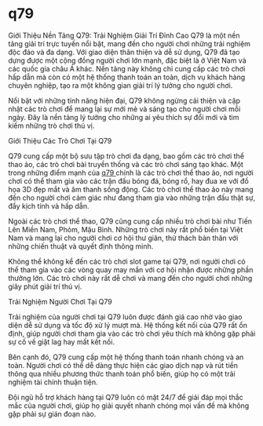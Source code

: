 # q79
 Giới Thiệu Nền Tảng Q79: Trải Nghiệm Giải Trí Đỉnh Cao
Q79 là một nền tảng giải trí trực tuyến nổi bật, mang đến cho người chơi những trải nghiệm độc đáo và đa dạng. Với giao diện thân thiện và dễ sử dụng, Q79 đã tạo dựng được một cộng đồng người chơi lớn mạnh, đặc biệt là ở Việt Nam và các quốc gia châu Á khác. Nền tảng này không chỉ cung cấp các trò chơi hấp dẫn mà còn có một hệ thống thanh toán an toàn, dịch vụ khách hàng chuyên nghiệp, tạo ra một không gian giải trí lý tưởng cho người chơi.

Nổi bật với những tính năng hiện đại, Q79 không ngừng cải thiện và cập nhật các trò chơi để mang lại sự mới mẻ và sáng tạo cho người chơi mỗi ngày. Đây là nền tảng lý tưởng cho những ai yêu thích sự đổi mới và tìm kiếm những trò chơi thú vị.

Giới Thiệu Các Trò Chơi Tại Q79

Q79 cung cấp một bộ sưu tập trò chơi đa dạng, bao gồm các trò chơi thể thao ảo, các trò chơi bài truyền thống và các trò chơi sáng tạo khác. Một trong những điểm mạnh của <a href="https://q79.site"> q79 </a>  chính là các trò chơi thể thao ảo, nơi người chơi có thể tham gia vào các trận đấu bóng đá, bóng rổ, hay đua xe với đồ họa 3D đẹp mắt và âm thanh sống động. Các trò chơi thể thao ảo này mang đến cho người chơi cảm giác như đang tham gia vào những trận đấu thật sự, đầy kịch tính và hấp dẫn.

Ngoài các trò chơi thể thao, Q79 cũng cung cấp nhiều trò chơi bài như Tiến Lên Miền Nam, Phỏm, Mậu Binh. Những trò chơi này rất phổ biến tại Việt Nam và mang lại cho người chơi cơ hội thư giãn, thử thách bản thân với những chiến thuật và quyết định thông minh.

Không thể không kể đến các trò chơi slot game tại Q79, nơi người chơi có thể tham gia vào các vòng quay may mắn với cơ hội nhận được những phần thưởng lớn. Các trò chơi này rất dễ chơi và mang đến cho người chơi những giây phút giải trí thú vị.

Trải Nghiệm Người Chơi Tại Q79

Trải nghiệm của người chơi tại Q79 luôn được đánh giá cao nhờ vào giao diện dễ sử dụng và tốc độ xử lý mượt mà. Hệ thống kết nối của Q79 rất ổn định, giúp người chơi tham gia vào các trò chơi yêu thích mà không gặp phải sự cố về giật lag hay mất kết nối.

Bên cạnh đó, Q79 cung cấp một hệ thống thanh toán nhanh chóng và an toàn. Người chơi có thể dễ dàng thực hiện các giao dịch nạp và rút tiền thông qua nhiều phương thức thanh toán phổ biến, giúp họ có một trải nghiệm tài chính thuận tiện.

Đội ngũ hỗ trợ khách hàng tại Q79 luôn có mặt 24/7 để giải đáp mọi thắc mắc của người chơi, giúp họ giải quyết nhanh chóng mọi vấn đề mà không gặp phải sự gián đoạn nào.
